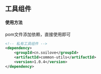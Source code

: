 
## 工具组件


#### 使用方法
pom文件添加依赖，直接使用即可
```xml
<!-- 私有工具组件 -->
<dependency>
    <groupId>cn.soilove</groupId>
    <artifactId>common-utils</artifactId>
    <version>1.0.4</version>
</dependency>
```

